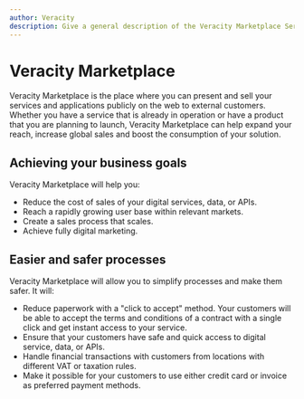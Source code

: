 ```yaml
---
author: Veracity
description: Give a general description of the Veracity Marketplace Service.
---
```


# Veracity Marketplace
Veracity Marketplace is the place where you can present and sell your services and applications publicly on the web to external customers. Whether you have a service that is already in operation or have a product that you are planning to launch, Veracity Marketplace can help expand your reach, increase global sales and boost the consumption of your solution.

## Achieving your business goals 
Veracity Marketplace will help you:
* Reduce the cost of sales of your digital services, data, or APIs.
* Reach a rapidly growing user base within relevant markets.
* Create a sales process that scales.
* Achieve fully digital marketing.


## Easier and safer processes
Veracity Marketplace will allow you to simplify processes and make them safer. It will:
* Reduce paperwork with a "click to accept" method. Your customers will be able to accept the terms and conditions of a contract with a single click and get instant access to your service.
* Ensure that your customers have safe and quick access to digital service, data, or APIs.
* Handle financial transactions with customers from locations with different VAT or taxation rules.
* Make it possible for your customers to use either credit card or invoice as preferred payment methods.